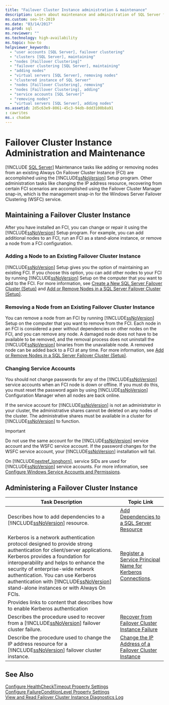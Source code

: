 ```yaml
---
title: "Failover Cluster Instance administration & maintenance"
description: Learn about maintenance and administration of SQL Server failover cluster instances with the SQL Server Setup program or the Failover Cluster Manager snap-in.
ms.custom: seo-lt-2019
ms.date: "03/14/2017"
ms.prod: sql
ms.reviewer: ""
ms.technology: high-availability
ms.topic: how-to
helpviewer_keywords: 
  - "user accounts [SQL Server], failover clustering"
  - "clusters [SQL Server], maintaining"
  - "nodes [Faillover Clustering]"
  - "failover clustering [SQL Server], maintaining"
  - "adding nodes"
  - "virtual servers [SQL Server], removing nodes"
  - "clustered instance of SQL Server"
  - "nodes [Faillover Clustering], removing"
  - "nodes [Faillover Clustering], adding"
  - "service accounts [SQL Server]"
  - "removing nodes"
  - "virtual servers [SQL Server], adding nodes"
ms.assetid: 2d5c63e9-8061-45c3-94db-8dd3100b8a91
: cawrites
ms.: chadam
---
```

# Failover Cluster Instance Administration and Maintenance
[!INCLUDE [SQL Server](../../../includes/applies-to-version/sqlserver.md)]
  Maintenance tasks like adding or removing nodes from an existing Always On Failover Cluster Instance (FCI) are accomplished using the [!INCLUDE[ssNoVersion](../../../includes/ssnoversion-md.md)] Setup program. Other administration tasks like changing the IP address resource, recovering from certain FCI scenarios are accomplished using the Failover Cluster Manager snap-in, which is the management snap-in for the Windows Server Failover Clustering (WSFC) service.  
  
## Maintaining a Failover Cluster Instance  
 After you have installed an FCI, you can change or repair it using the [!INCLUDE[ssNoVersion](../../../includes/ssnoversion-md.md)] Setup program. For example, you can add additional nodes to an FCI, run an FCI as a stand-alone instance, or remove a node from a FCI configuration.  
  
### Adding a Node to an Existing Failover Cluster Instance  
 [!INCLUDE[ssNoVersion](../../../includes/ssnoversion-md.md)] Setup gives you the option of maintaining an existing FCI. If you choose this option, you can add other nodes to your FCI by running [!INCLUDE[ssNoVersion](../../../includes/ssnoversion-md.md)] Setup on the computer that you want to add to the FCI. For more information, see [Create a New SQL Server Failover Cluster &#40;Setup&#41;](../../../sql-server/failover-clusters/install/create-a-new-sql-server-failover-cluster-setup.md) and [Add or Remove Nodes in a SQL Server Failover Cluster &#40;Setup&#41;](../../../sql-server/failover-clusters/install/add-or-remove-nodes-in-a-sql-server-failover-cluster-setup.md).  
  
### Removing a Node from an Existing Failover Cluster Instance  
 You can remove a node from an FCI by running [!INCLUDE[ssNoVersion](../../../includes/ssnoversion-md.md)] Setup on the computer that you want to remove from the FCI. Each node in an FCI is considered a peer without dependencies on other nodes on the FCI, and you can remove any node. A damaged node does not have to be available to be removed, and the removal process does not uninstall the [!INCLUDE[ssNoVersion](../../../includes/ssnoversion-md.md)] binaries from the unavailable node. A removed node can be added back to a FCI at any time. For more information, see [Add or Remove Nodes in a SQL Server Failover Cluster &#40;Setup&#41;](../../../sql-server/failover-clusters/install/add-or-remove-nodes-in-a-sql-server-failover-cluster-setup.md).  
  
### Changing Service Accounts  
 You should not change passwords for any of the [!INCLUDE[ssNoVersion](../../../includes/ssnoversion-md.md)] service accounts when an FCI node is down or offline. If you must do this, you must reset the password again by using [!INCLUDE[ssNoVersion](../../../includes/ssnoversion-md.md)] Configuration Manager when all nodes are back online.  
  
 If the service account for [!INCLUDE[ssNoVersion](../../../includes/ssnoversion-md.md)] is not an administrator in your cluster, the administrative shares cannot be deleted on any nodes of the cluster. The administrative shares must be available in a cluster for [!INCLUDE[ssNoVersion](../../../includes/ssnoversion-md.md)] to function.  
  
> [!IMPORTANT]  
>  Do not use the same account for the [!INCLUDE[ssNoVersion](../../../includes/ssnoversion-md.md)] service account and the WSFC service account. If the password changes for the WSFC service account, your [!INCLUDE[ssNoVersion](../../../includes/ssnoversion-md.md)] installation will fail.  
  
 On [!INCLUDE[nextref_longhorn](../../../includes/nextref-longhorn-md.md)], service SIDs are used for [!INCLUDE[ssNoVersion](../../../includes/ssnoversion-md.md)] service accounts. For more information, see [Configure Windows Service Accounts and Permissions](../../../database-engine/configure-windows/configure-windows-service-accounts-and-permissions.md).  
  
## Administering a Failover Cluster Instance  
  
|Task Description|Topic Link|  
|----------------------|----------------|  
|Describes how to add dependencies to a [!INCLUDE[ssNoVersion](../../../includes/ssnoversion-md.md)] resource.|[Add Dependencies to a SQL Server Resource](../../../sql-server/failover-clusters/windows/add-dependencies-to-a-sql-server-resource.md)|  
|Kerberos is a network authentication protocol designed to provide strong authentication for client/server applications. Kerberos provides a foundation for interoperability and helps to enhance the security of enterprise-wide network authentication. You can use Kerberos authentication with [!INCLUDE[ssNoVersion](../../../includes/ssnoversion-md.md)] stand-alone instances or with Always On FCIs.|[Register a Service Principal Name for Kerberos Connections](../../../database-engine/configure-windows/register-a-service-principal-name-for-kerberos-connections.md).|  
|Provides links to content that describes how to enable Kerberos authentication||  
|Describes the procedure used to recover from a [!INCLUDE[ssNoVersion](../../../includes/ssnoversion-md.md)] failover cluster failure.|[Recover from Failover Cluster Instance Failure](../../../sql-server/failover-clusters/windows/recover-from-failover-cluster-instance-failure.md)|  
|Describe the procedure used to change the IP address resource for a [!INCLUDE[ssNoVersion](../../../includes/ssnoversion-md.md)] failover cluster instance.|[Change the IP Address of a Failover Cluster Instance](../../../sql-server/failover-clusters/windows/change-the-ip-address-of-a-failover-cluster-instance.md)|  
  
## See Also  
 [Configure HealthCheckTimeout Property Settings](../../../sql-server/failover-clusters/windows/configure-healthchecktimeout-property-settings.md)   
 [Configure FailureConditionLevel Property Settings](../../../sql-server/failover-clusters/windows/configure-failureconditionlevel-property-settings.md)   
 [View and Read Failover Cluster Instance Diagnostics Log](../../../sql-server/failover-clusters/windows/view-and-read-failover-cluster-instance-diagnostics-log.md)  
  
  
